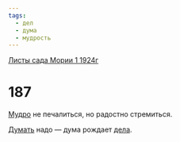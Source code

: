```yaml
---
tags:
  - дел
  - дума
  - мудрость
---
```


[Листы сада Мории 1 1924г](/agni/1924)

# 187
[Мудро](/tag/#мудрость) не печалиться, но радостно стремиться.   

[Думать](/tag/#дума) надо — дума рождает [дела](/tag/#дел).   

